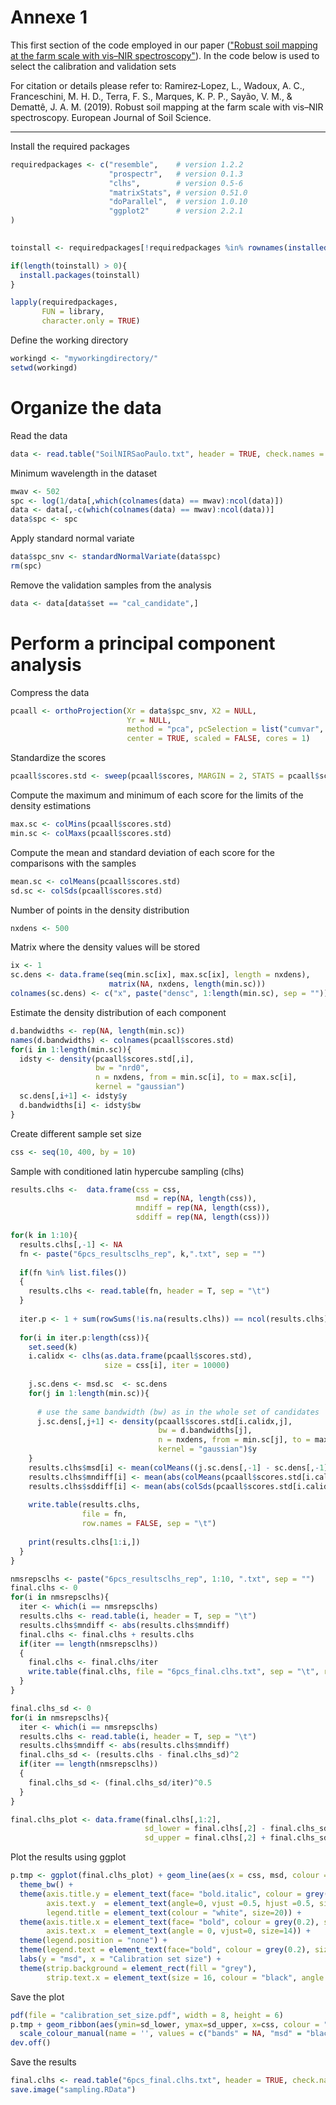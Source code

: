 Annexe 1
================

This first section of the code employed in our paper (["Robust soil mapping at the farm scale with vis–NIR spectroscopy"](https://onlinelibrary.wiley.com/doi/10.1111/ejss.12752)). 
In the code below is used to select the calibration and validation sets

For citation or details please refer to: Ramirez‐Lopez, L., Wadoux, A. C., Franceschini, M. H. D., Terra, F. S., Marques, K. P. P., Sayão, V. M., & Demattê, J. A. M. (2019). Robust soil mapping at the farm scale with vis–NIR spectroscopy. European Journal of Soil Science.

------------------------------------------------------------------------

Install the required packages

``` r
requiredpackages <- c("resemble",    # version 1.2.2
                      "prospectr",   # version 0.1.3
                      "clhs",        # version 0.5-6
                      "matrixStats", # version 0.51.0
                      "doParallel",  # version 1.0.10
                      "ggplot2"      # version 2.2.1
)

    
toinstall <- requiredpackages[!requiredpackages %in% rownames(installed.packages())]

if(length(toinstall) > 0){
  install.packages(toinstall)
}

lapply(requiredpackages, 
       FUN = library, 
       character.only = TRUE)
```

Define the working directory

``` r
workingd <- "myworkingdirectory/"
setwd(workingd)
```

Organize the data
=================

Read the data

``` r
data <- read.table("SoilNIRSaoPaulo.txt", header = TRUE, check.names = FALSE, sep ="\t")
```

Minimum wavelength in the dataset

``` r
mwav <- 502
spc <- log(1/data[,which(colnames(data) == mwav):ncol(data)])
data <- data[,-c(which(colnames(data) == mwav):ncol(data))]
data$spc <- spc
```

Apply standard normal variate

``` r
data$spc_snv <- standardNormalVariate(data$spc)
rm(spc)
```

Remove the validation samples from the analysis

``` r
data <- data[data$set == "cal_candidate",]
```

Perform a principal component analysis
======================================

Compress the data

``` r
pcaall <- orthoProjection(Xr = data$spc_snv, X2 = NULL, 
                          Yr = NULL, 
                          method = "pca", pcSelection = list("cumvar", 0.99), 
                          center = TRUE, scaled = FALSE, cores = 1)
```

Standardize the scores

``` r
pcaall$scores.std <- sweep(pcaall$scores, MARGIN = 2, STATS = pcaall$sc.sdv, FUN = "/")
```

Compute the maximum and minimum of each score for the limits of the density estimations

``` r
max.sc <- colMins(pcaall$scores.std)
min.sc <- colMaxs(pcaall$scores.std)
```

Compute the mean and standard deviation of each score for the comparisons with the samples

``` r
mean.sc <- colMeans(pcaall$scores.std)
sd.sc <- colSds(pcaall$scores.std)
```

Number of points in the density distribution

``` r
nxdens <- 500
```

Matrix where the density values will be stored

``` r
ix <- 1
sc.dens <- data.frame(seq(min.sc[ix], max.sc[ix], length = nxdens), 
                      matrix(NA, nxdens, length(min.sc)))
colnames(sc.dens) <- c("x", paste("densc", 1:length(min.sc), sep = ""))
```

Estimate the density distribution of each component

``` r
d.bandwidths <- rep(NA, length(min.sc))
names(d.bandwidths) <- colnames(pcaall$scores.std)
for(i in 1:length(min.sc)){
  idsty <- density(pcaall$scores.std[,i], 
                   bw = "nrd0", 
                   n = nxdens, from = min.sc[i], to = max.sc[i], 
                   kernel = "gaussian")
  sc.dens[,i+1] <- idsty$y
  d.bandwidths[i] <- idsty$bw
}
```

Create different sample set size

``` r
css <- seq(10, 400, by = 10)
```

Sample with conditioned latin hypercube sampling (clhs)

``` r
results.clhs <-  data.frame(css = css, 
                            msd = rep(NA, length(css)),
                            mndiff = rep(NA, length(css)),
                            sddiff = rep(NA, length(css)))

for(k in 1:10){
  results.clhs[,-1] <- NA
  fn <- paste("6pcs_resultsclhs_rep", k,".txt", sep = "")
  
  if(fn %in% list.files())
  {
    results.clhs <- read.table(fn, header = T, sep = "\t")
  }
  
  iter.p <- 1 + sum(rowSums(!is.na(results.clhs)) == ncol(results.clhs))
  
  for(i in iter.p:length(css)){
    set.seed(k)
    i.calidx <- clhs(as.data.frame(pcaall$scores.std),
                     size = css[i], iter = 10000)
    
    j.sc.dens <- msd.sc  <- sc.dens 
    for(j in 1:length(min.sc)){
      
      # use the same bandwidth (bw) as in the whole set of candidates
      j.sc.dens[,j+1] <- density(pcaall$scores.std[i.calidx,j], 
                                 bw = d.bandwidths[j], 
                                 n = nxdens, from = min.sc[j], to = max.sc[j], 
                                 kernel = "gaussian")$y
    }
    results.clhs$msd[i] <- mean(colMeans((j.sc.dens[,-1] - sc.dens[,-1])^2, na.rm = T))
    results.clhs$mndiff[i] <- mean(abs(colMeans(pcaall$scores.std[i.calidx,])))
    results.clhs$sddiff[i] <- mean(abs(colSds(pcaall$scores.std[i.calidx,]) - 1))
    
    write.table(results.clhs, 
                file = fn,
                row.names = FALSE, sep = "\t")
    
    print(results.clhs[1:i,])
  }
}

nmsrepsclhs <- paste("6pcs_resultsclhs_rep", 1:10, ".txt", sep = "")
final.clhs <- 0
for(i in nmsrepsclhs){
  iter <- which(i == nmsrepsclhs)
  results.clhs <- read.table(i, header = T, sep = "\t")
  results.clhs$mndiff <- abs(results.clhs$mndiff)
  final.clhs <- final.clhs + results.clhs
  if(iter == length(nmsrepsclhs))
  {
    final.clhs <- final.clhs/iter
    write.table(final.clhs, file = "6pcs_final.clhs.txt", sep = "\t", row.names = FALSE)
  }
}

final.clhs_sd <- 0
for(i in nmsrepsclhs){
  iter <- which(i == nmsrepsclhs)
  results.clhs <- read.table(i, header = T, sep = "\t")
  results.clhs$mndiff <- abs(results.clhs$mndiff)
  final.clhs_sd <- (results.clhs - final.clhs_sd)^2
  if(iter == length(nmsrepsclhs))
  {
    final.clhs_sd <- (final.clhs_sd/iter)^0.5
  }
}

final.clhs_plot <- data.frame(final.clhs[,1:2], 
                              sd_lower = final.clhs[,2] - final.clhs_sd[,2],
                              sd_upper = final.clhs[,2] + final.clhs_sd[,2])
```

Plot the results using ggplot

``` r
p.tmp <- ggplot(final.clhs_plot) + geom_line(aes(x = css, msd, colour = "msd")) + 
  theme_bw() + 
  theme(axis.title.y = element_text(face= "bold.italic", colour = grey(0.2), size=18),
        axis.text.y  = element_text(angle=0, vjust =0.5, hjust =0.5, size=14), 
        legend.title = element_text(colour = "white", size=20)) +
  theme(axis.title.x = element_text(face= "bold", colour = grey(0.2), size=18),
        axis.text.x  = element_text(angle = 0, vjust=0, size=14)) +
  theme(legend.position = "none") + 
  theme(legend.text = element_text(face="bold", colour = grey(0.2), size=18)) +
  labs(y = "msd", x = "Calibration set size") +
  theme(strip.background = element_rect(fill = "grey"), 
        strip.text.x = element_text(size = 16, colour = "black", angle = 0)) 
```

Save the plot

``` r
pdf(file = "calibration_set_size.pdf", width = 8, height = 6)
p.tmp + geom_ribbon(aes(ymin=sd_lower, ymax=sd_upper, x=css, colour = "bands"), alpha = 0.2) +
  scale_colour_manual(name = '', values = c("bands" = NA, "msd" = "black"))
dev.off()
```

Save the results

``` r
final.clhs <- read.table("6pcs_final.clhs.txt", header = TRUE, check.names = FALSE, sep ="\t")
save.image("sampling.RData")
```

